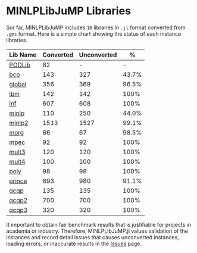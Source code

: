 # MINLPLibJuMP Libraries

Sor far, MINLPLibJuMP includes `16` libraries in `.jl` format converted from `.gms` format.
Here is a simple chart showing the status of each instance libraries.

| Lib Name   | Converted  | Unconverted | % |
|--------------------|--------|------|-------|
| [PODLib](@ref)     | 82     | -    | -     |
| [bcp](@ref)        | 143    | 327  | 43.7% |
| [global](@ref)     | 356    | 369  | 96.5% |
| [ibm](@ref)        | 142    | 142  | 100%  |
| [inf](@ref)        | 607    | 608  | 100%  |
| [minlp](@ref)      | 110    | 250  | 44.0% |
| [minlp2](@ref)     | 1513   | 1527 | 99.1% |
| [morg](@ref)       | 66     | 67   | 98.5% |
| [mpec](@ref)       | 92     | 92   | 100%  |
| [mult3](@ref)      | 120    | 120  | 100%  |
| [mult4](@ref)      | 100    | 100  | 100%  |
| [poly](@ref)       | 98     | 98   | 100%  |
| [prince](@ref)     | 893    | 980  | 91.1% |
| [qcqp](@ref)       | 135    | 135  | 100%  |
| [qcqp2](@ref)      | 700    | 700  | 100%  |
| [qcqp3](@ref)      | 320    | 320  | 100%  |

It important to obtain fair benchmark results that is justifiable for projects in academia or industry.
Therefore, MINLPLibJuMP.jl values validation of the instances and record detail issues that causes
unconverted instances, loading errors, or inaccurate results in the [Issues](@ref) page.
